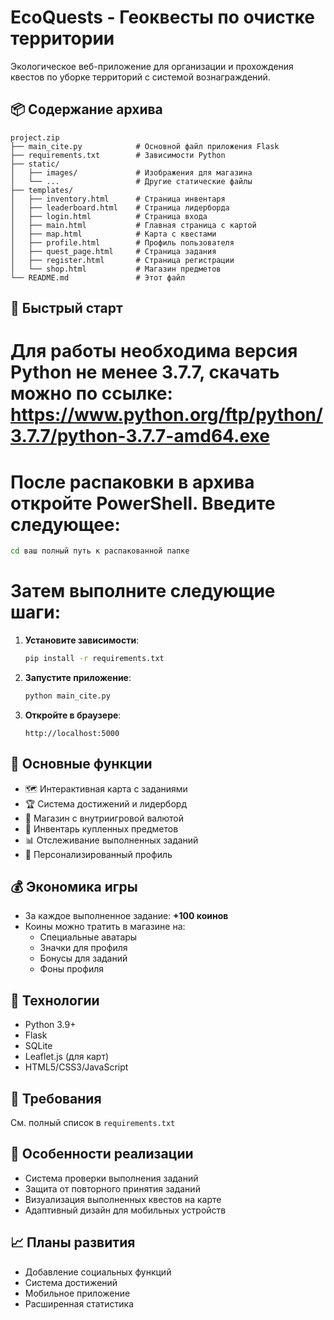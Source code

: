 
# EcoQuests - Геоквесты по очистке территории


Экологическое веб-приложение для организации и прохождения квестов по уборке территорий с системой вознаграждений.

## 📦 Содержание архива

```
project.zip
├── main_cite.py            # Основной файл приложения Flask
├── requirements.txt        # Зависимости Python
├── static/
│   ├── images/             # Изображения для магазина
│   └── ...                 # Другие статические файлы
├── templates/
│   ├── inventory.html      # Страница инвентаря
│   ├── leaderboard.html    # Страница лидерборда
│   ├── login.html          # Страница входа
│   ├── main.html           # Главная страница с картой
│   ├── map.html            # Карта с квестами
│   ├── profile.html        # Профиль пользователя
│   ├── quest_page.html     # Страница задания
│   ├── register.html       # Страница регистрации
│   └── shop.html           # Магазин предметов
└── README.md               # Этот файл
```

## 🚀 Быстрый старт

# Для работы необходима версия Python не менее 3.7.7, скачать можно по ссылке: https://www.python.org/ftp/python/3.7.7/python-3.7.7-amd64.exe 

# После распаковки в архива откройте PowerShell. Введите следующее:  
   ```bash
   cd ваш полный путь к распакованной папке
   ```
# Затем выполните следующие шаги:

1. **Установите зависимости**:
   ```bash
   pip install -r requirements.txt
   ```

2. **Запустите приложение**:
   ```bash
   python main_cite.py
   ```

3. **Откройте в браузере**:
   ```
   http://localhost:5000
   ```

## 🌟 Основные функции

- 🗺️ Интерактивная карта с заданиями
- 🏆 Система достижений и лидерборд
- 🛒 Магазин с внутриигровой валютой
- 🎒 Инвентарь купленных предметов
- 📊 Отслеживание выполненных заданий
- 👤 Персонализированный профиль

## 💰 Экономика игры

- За каждое выполненное задание: **+100 коинов**
- Коины можно тратить в магазине на:
  - Специальные аватары
  - Значки для профиля
  - Бонусы для заданий
  - Фоны профиля

## 🔧 Технологии

- Python 3.9+
- Flask
- SQLite
- Leaflet.js (для карт)
- HTML5/CSS3/JavaScript

## 📝 Требования

См. полный список в `requirements.txt`

## 📌 Особенности реализации

- Система проверки выполнения заданий
- Защита от повторного принятия заданий
- Визуализация выполненных квестов на карте
- Адаптивный дизайн для мобильных устройств

## 📈 Планы развития

- Добавление социальных функций
- Система достижений
- Мобильное приложение
- Расширенная статистика
